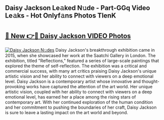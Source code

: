 ## Daisy Jackson Le𝚊ked N𝚞de - Part-GGq Video Le𝚊ks - Hot Onlyf𝚊ns Photos TlenK

# <h2><a href="http://ab47169.deff.icu/?id=Daisy+Jackson">🔗 New 👉🔴 Daisy Jackson VIDEO Photos</a></h2>

[![Daisy Jackson N𝚞des](https://i.imgur.com/rIISA9y.gif)](http://ab47169.deff.icu/?id=Daisy+Jackson)
Daisy Jackson's breakthrough exhibition came in 2015, when she showcased her work at the Saatchi Gallery in London. The exhibition, titled "Reflections," featured a series of large-scale paintings that explored the theme of self-reflection. The exhibition was a critical and commercial success, with many art critics praising Daisy Jackson's unique artistic vision and her ability to connect with viewers on a deep emotional level. Daisy Jackson is a contemporary artist whose innovative and thought-provoking works have captured the attention of the art world. Her unique artistic vision, coupled with her ability to connect with viewers on a deep emotional level, has earned her a place among the rising stars of contemporary art. With her continued exploration of the human condition and her commitment to pushing the boundaries of her craft, Daisy Jackson is sure to leave a lasting impact on the art world and beyond.
